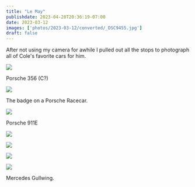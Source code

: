 ```yaml
---
title: "Le May"
publishdate: 2023-04-20T20:36:19-07:00
date: 2023-03-12
images: ['photos/2023-03-12/converted/_DSC9455.jpg']
draft: false
---
```


After not using my camera for awhile I pulled out all the stops to photograph all of Cole's favorite cars for him.

![](../photos/2023-03-12/converted/_DSC9455.jpg)

Porsche 356 (C?)

![](../photos/2023-03-12/converted/_DSC9456.jpg)

The badge on a Porsche Racecar.

![](../photos/2023-03-12/converted/_DSC9458.jpg)

Porsche 911E

![](../photos/2023-03-12/converted/_DSC9460.jpg)

![](../photos/2023-03-12/converted/_DSC9461.jpg)

![](../photos/2023-03-12/converted/_DSC9462.jpg)

![](../photos/2023-03-12/converted/_DSC9471.jpg)

Mercedes Gullwing.